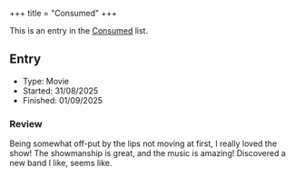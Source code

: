 +++
title = "Consumed"
+++

This is an entry in the [Consumed](@/notes/Consumption/Consumed.md) list.

## Entry

- Type: Movie
- Started: 31/08/2025
- Finished: 01/09/2025

### Review

Being somewhat off-put by the lips not moving at first, I really loved the show! The showmanship is great, and the music is amazing! Discovered a new band I like, seems like.
